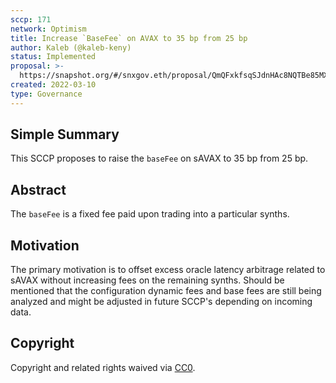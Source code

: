 ```yaml
---
sccp: 171
network: Optimism
title: Increase `BaseFee` on AVAX to 35 bp from 25 bp
author: Kaleb (@kaleb-keny)
status: Implemented
proposal: >-
  https://snapshot.org/#/snxgov.eth/proposal/QmQFxkfsqSJdnHAc8NQTBe85MXrvT3NMUYe2S5gh5yiZNU
created: 2022-03-10
type: Governance
---
```


## Simple Summary

<!--"If you can't explain it simply, you don't understand it well enough." Provide a simplified and layman-accessible explanation of the SCCP.-->

This SCCP proposes to raise the `baseFee` on sAVAX to 35 bp from 25 bp.

## Abstract

<!--A short (~200 word) description of the variable change proposed.-->

The `baseFee` is a fixed fee paid upon trading into a particular synths.

## Motivation

<!--The motivation is critical for SCCPs that want to update variables within Synthetix. It should clearly explain why the existing variable is not incentive aligned. SCCP submissions without sufficient motivation may be rejected outright.-->

The primary motivation is to offset excess oracle latency arbitrage related to sAVAX without increasing fees on the remaining synths. Should be mentioned that the configuration dynamic fees and base fees are still being analyzed and might be adjusted in future SCCP's depending on incoming data.

## Copyright

Copyright and related rights waived via [CC0](https://creativecommons.org/publicdomain/zero/1.0/).
